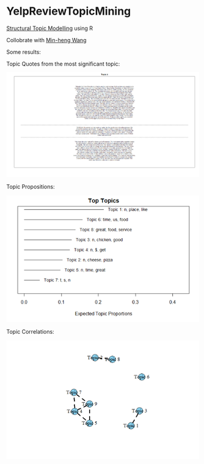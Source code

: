 # YelpReviewTopicMining

[Structural Topic Modelling](https://www.structuraltopicmodel.com/) using R

Collobrate with [Min-heng Wang](https://www.linkedin.com/in/david-wang-2672ba56/)

Some results:

Topic Quotes from the most significant topic:

![topic quotes](https://github.com/xinkaichen97/YelpReviewTopicMining/blob/main/top_quotes_topic_4.png "Topic Quotes")

Topic Propositions:

![topic proportions](https://github.com/xinkaichen97/YelpReviewTopicMining/blob/main/topic_proportions.PNG "Topic Proportions")

Topic Correlations:

![topic correlations](https://github.com/xinkaichen97/YelpReviewTopicMining/blob/main/topic_correlation.png "Topic Correlations")
